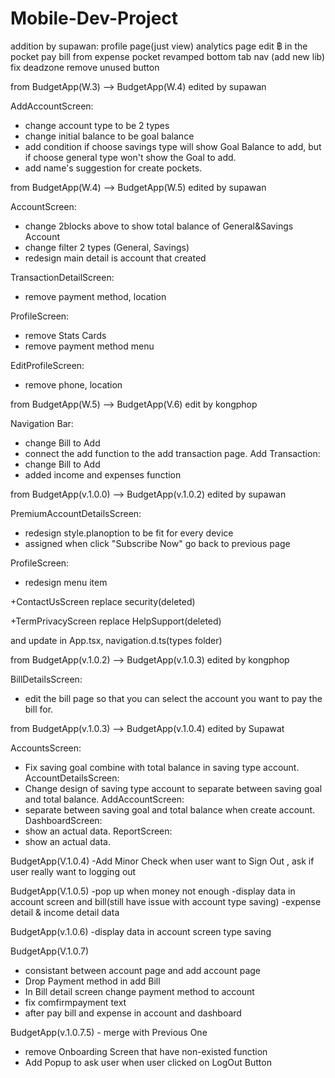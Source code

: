 # Mobile-Dev-Project
addition by supawan:
    profile page(just view)
    analytics page
    edit ฿ in the pocket
    pay bill from expense pocket
    revamped bottom tab nav (add new lib)
    fix deadzone
    remove unused button

from BudgetApp(W.3) --> BudgetApp(W.4) edited by supawan

AddAccountScreen: 
- change account type to be 2 types
- change initial balance to be goal balance
- add condition if choose savings type will show Goal Balance to add, but if choose general type won't show the Goal to add.
- add name's suggestion for create pockets.

from BudgetApp(W.4) --> BudgetApp(W.5) edited by supawan

AccountScreen:
- change 2blocks above to show total balance of General&Savings Account
- change filter 2 types (General, Savings)
- redesign main detail is account that created

TransactionDetailScreen:
- remove payment method, location

ProfileScreen:
- remove Stats Cards
- remove payment method menu

EditProfileScreen:
- remove phone, location

from BudgetApp(W.5) --> BudgetApp(V.6)
edit by kongphop

Navigation Bar:
- change Bill to Add
- connect the add function to the add transaction page.
Add Transaction:
- change Bill to Add
- added income and expenses function

from BudgetApp(v.1.0.0) --> BudgetApp(v.1.0.2) edited by supawan

PremiumAccountDetailsScreen:
- redesign style.planoption to be fit for every device
- assigned when click "Subscribe Now" go back to previous page

ProfileScreen:
- redesign menu item

+ContactUsScreen replace security(deleted)

+TermPrivacyScreen replace HelpSupport(deleted)

and update in App.tsx, navigation.d.ts(types folder)

from BudgetApp(v.1.0.2) --> BudgetApp(v.1.0.3) edited by kongphop

BillDetailsScreen:
- edit the bill page so that you can select the account you want to pay the bill for.

from BudgetApp(v.1.0.3) --> BudgetApp(v.1.0.4) edited by Supawat

AccountsScreen:
- Fix saving goal combine with total balance in saving type account.
AccountDetailsScreen:
- Change design of saving type account to separate between saving goal and total balance.
AddAccountScreen:
- separate between saving goal and total balance when create account.
DashboardScreen:
- show an actual data.
ReportScreen:
- show an actual data.

BudgetApp(V.1.0.4)
-Add Minor Check when user want to Sign Out , ask if user really want to logging out

BudgetApp(V.1.0.5)
-pop up when money not enough 
-display data in account screen and bill(still have issue with account type saving)
-expense detail & income detail data 

BudgetApp(v.1.0.6)
-display data in account screen type saving 

BudgetApp(V.1.0.7)
- consistant between account page and add account page
- Drop Payment method in add Bill
- In Bill detail screen change payment method to account
- fix comfirmpayment text
- after pay bill and expense in account and dashboard

BudgetApp(v.1.0.7.5) - merge with Previous One
- remove Onboarding Screen that have non-existed function
- Add Popup to ask user when user clicked on LogOut Button